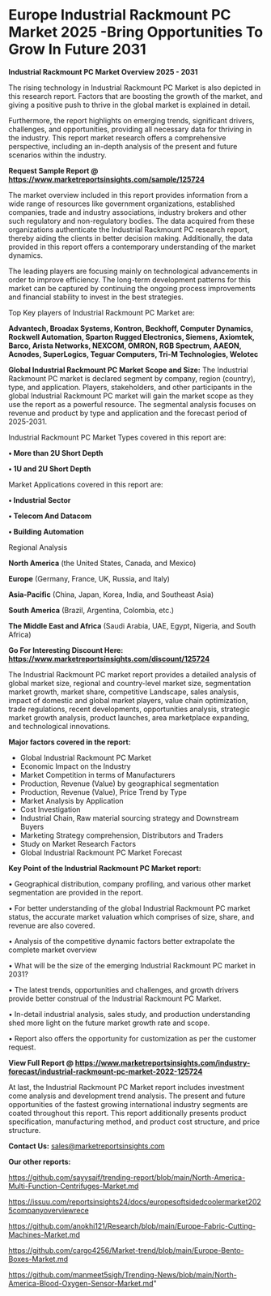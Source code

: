 # Europe Industrial Rackmount PC Market 2025 -Bring Opportunities To Grow In Future 2031

<Strong> Industrial Rackmount PC Market Overview 2025 - 2031</strong>

The rising technology in Industrial Rackmount PC Market is also depicted in this research report. Factors that are boosting the growth of the market, and giving a positive push to thrive in the global market is explained in detail.

Furthermore, the report highlights on emerging trends, significant drivers, challenges, and opportunities, providing all necessary data for thriving in the industry. This report market research offers a comprehensive perspective, including an in-depth analysis of the present and future scenarios within the industry.

<strong>Request Sample Report @ <a href=https://www.marketreportsinsights.com/sample/125724>https://www.marketreportsinsights.com/sample/125724</a></strong>

The market overview included in this report provides information from a wide range of resources like government organizations, established companies, trade and industry associations, industry brokers and other such regulatory and non-regulatory bodies. The data acquired from these organizations authenticate the Industrial Rackmount PC research report, thereby aiding the clients in better decision making. Additionally, the data provided in this report offers a contemporary understanding of the market dynamics.

The leading players are focusing mainly on technological advancements in order to improve efficiency. The long-term development patterns for this market can be captured by continuing the ongoing process improvements and financial stability to invest in the best strategies.

Top Key players of Industrial Rackmount PC Market are:

<strong>Advantech, Broadax Systems, Kontron, Beckhoff, Computer Dynamics, Rockwell Automation, Sparton Rugged Electronics, Siemens, Axiomtek, Barco, Arista Networks, NEXCOM, OMRON, RGB Spectrum, AAEON, Acnodes, SuperLogics, Teguar Computers, Tri-M Technologies, Welotec</strong>

<strong><b>Global Industrial Rackmount PC Market Scope and Size:</b></strong>
The Industrial Rackmount PC market is declared segment by company, region (country), type, and application. Players, stakeholders, and other participants in the global Industrial Rackmount PC market will gain the market scope as they use the report as a powerful resource. The segmental analysis focuses on revenue and product by type and application and the forecast period of 2025-2031.

Industrial Rackmount PC Market Types covered in this report are:

<strong>• More than 2U Short Depth

• 1U and 2U Short Depth</strong>

Market Applications covered in this report are:

<strong>• Industrial Sector

• Telecom And Datacom

• Building Automation</strong> 

Regional Analysis

<strong>North America</strong> (the United States, Canada, and Mexico)

<strong>Europe</strong> (Germany, France, UK, Russia, and Italy)

<strong>Asia-Pacific</strong> (China, Japan, Korea, India, and Southeast Asia)

<strong>South America</strong> (Brazil, Argentina, Colombia, etc.)

<strong>The Middle East and Africa</strong> (Saudi Arabia, UAE, Egypt, Nigeria, and South Africa)

<strong>Go For Interesting Discount Here: <a href=https://www.marketreportsinsights.com/discount/125724>https://www.marketreportsinsights.com/discount/125724</a></strong>

The Industrial Rackmount PC market report provides a detailed analysis of global market size, regional and country-level market size, segmentation market growth, market share, competitive Landscape, sales analysis, impact of domestic and global market players, value chain optimization, trade regulations, recent developments, opportunities analysis, strategic market growth analysis, product launches, area marketplace expanding, and technological innovations.

<strong><b>Major factors covered in the report:</b></strong>
<ul>
  <li>Global Industrial Rackmount PC Market </li>
  <li>Economic Impact on the Industry</li>
  <li>Market Competition in terms of Manufacturers</li>
  <li>Production, Revenue (Value) by geographical segmentation</li>
  <li>Production, Revenue (Value), Price Trend by Type</li>
  <li>Market Analysis by Application</li>
  <li>Cost Investigation</li>
  <li>Industrial Chain, Raw material sourcing strategy and Downstream Buyers</li>
  <li>Marketing Strategy comprehension, Distributors and Traders</li>
  <li>Study on Market Research Factors</li>
  <li>Global Industrial Rackmount PC Market Forecast</li>
</ul>

<strong><b>Key Point of the Industrial Rackmount PC Market report:</b></strong>

• Geographical distribution, company profiling, and various other market segmentation are provided in the report.

• For better understanding of the global Industrial Rackmount PC market status, the accurate market valuation which comprises of size, share, and revenue are also covered.

• Analysis of the competitive dynamic factors better extrapolate the complete market overview

• What will be the size of the emerging Industrial Rackmount PC market in 2031?

• The latest trends, opportunities and challenges, and growth drivers provide better construal of the Industrial Rackmount PC Market.

• In-detail industrial analysis, sales study, and production understanding shed more light on the future market growth rate and scope.

• Report also offers the opportunity for customization as per the customer request.

<strong><b>View Full Report @ <a href=https://www.marketreportsinsights.com/industry-forecast/industrial-rackmount-pc-market-2022-125724>https://www.marketreportsinsights.com/industry-forecast/industrial-rackmount-pc-market-2022-125724</a></b></strong>


At last, the Industrial Rackmount PC Market report includes investment come analysis and development trend analysis. The present and future opportunities of the fastest growing international industry segments are coated throughout this report. This report additionally presents product specification, manufacturing method, and product cost structure, and price structure.

<strong>Contact Us:</strong>
sales@marketreportsinsights.com

<strong>Our other reports:</strong>

<a href=https://github.com/sayysaif/trending-report/blob/main/North-America-Multi-Function-Centrifuges-Market.md>https://github.com/sayysaif/trending-report/blob/main/North-America-Multi-Function-Centrifuges-Market.md</a>

<a href=https://issuu.com/reportsinsights24/docs/europesoftsidedcoolermarket2025companyoverviewrece>https://issuu.com/reportsinsights24/docs/europesoftsidedcoolermarket2025companyoverviewrece</a>

<a href=https://github.com/anokhi121/Research/blob/main/Europe-Fabric-Cutting-Machines-Market.md>https://github.com/anokhi121/Research/blob/main/Europe-Fabric-Cutting-Machines-Market.md</a>

<a href=https://github.com/cargo4256/Market-trend/blob/main/Europe-Bento-Boxes-Market.md>https://github.com/cargo4256/Market-trend/blob/main/Europe-Bento-Boxes-Market.md</a>

<a href=https://github.com/manmeet5sigh/Trending-News/blob/main/North-America-Blood-Oxygen-Sensor-Market.md>https://github.com/manmeet5sigh/Trending-News/blob/main/North-America-Blood-Oxygen-Sensor-Market.md</a>"
